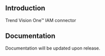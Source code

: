 ## Introduction

Trend Vision One™ IAM connector

## Documentation

Documentation will be updated upon release.